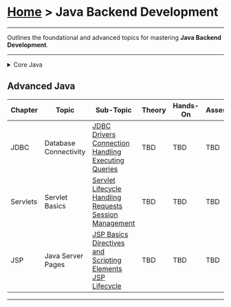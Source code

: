 # [Home](../) >  Java Backend Development

---

Outlines the foundational and advanced topics for mastering **Java Backend Development**.

---

<details>
  <summary>Core Java</summary>

| Module | Topic | Theory | Hands-On | Assessments |
|----------|------------|------------|------|------|
| Introduction | Overview of Java | [History and Evolution](./history-evolution)  <br> [Features of Java](./features-java)  <br> [Java Virtual Machine (JVM)](./jvm)  | TBD | TBD |
|  | Setup of Java / JDK / IDE | [Install Java Development Kit (JDK)](./install-jdk)  <br> [Install IDE](./configuring-ide) | TBD | TBD |
| Object-Oriented Programming | OOP Concepts | [Encapsulation](./encapsulation)  <br> [Abstraction](./abstraction)  <br> [Inheritance](./inheritance)  <br> [Polymorphism](./polymorphism) | TBD | TBD |
| Exception Handling | Exception Handling | [Understanding exceptions](./understanding-exceptions)  <br> [try, catch, finally blocks](./try-catch-finally)  <br> [Exception Hierarchy](./exception-hierarchy) | TBD | TBD |
| Exception Handling | Custom Exception | [Types of Exceptions (Checked vs Unchecked)](./checked-unchecked-exceptions)  <br> [User Defined Exception](./user-defined-exception) | TBD | TBD |
| Multithreading | Threads in Java | [Creating Threads](./creating-threads)  <br> [Thread Lifecycle](./thread-lifecycle)  <br> [Synchronization](./synchronization) | TBD | TBD |
| Collections Framework | Java Collections | [List, Set, Map](./list-set-map)  <br> [Iterators](./iterators)  <br> [Sorting Collections](./sorting-collections) | TBD | TBD |

</details>



## Advanced Java

| Chapter | Topic | Sub-Topic | Theory | Hands-On | Assessments |
|---------|-------|-----------|--------|----------|-------------|
| JDBC | Database Connectivity | [JDBC Drivers](./jdbc-drivers)  <br> [Connection Handling](./connection-handling)  <br> [Executing Queries](./executing-queries) | TBD | TBD | TBD |
| Servlets | Servlet Basics | [Servlet Lifecycle](./servlet-lifecycle)  <br> [Handling Requests](./handling-requests)  <br> [Session Management](./session-management) | TBD | TBD | TBD |
| JSP | Java Server Pages | [JSP Basics](./jsp-basics)  <br> [Directives and Scripting Elements](./directives-scripting-elements)  <br> [JSP Lifecycle](./jsp-lifecycle) | TBD | TBD | TBD |

---

